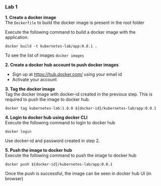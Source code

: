### Lab 1  

**1. Create a docker image**  
The `Dockerfile` to build the docker image is present in the root folder

Execute the following command to build a docker image with the application.
```
docker build -t kubernetes-lab/app:0.0.1 .
```

To see the list of images `docker images`

**2. Create a docker hub account to push docker images**  
- Sign up at https://hub.docker.com/ using your email id
- Activate your account

**3. Tag the docker image**  
Tag the docker image with docker-id created in the previous step. This is required to push the image to docker hub.
```
docker tag kubernetes-lab:1.0.0 ${docker-id}/kubernetes-lab/app:0.0.1
```

**4. Login to docker hub using docker CLI**  
Execute the following command to login to docker hub
```
docker login
```
Use docker-id and password created in step 2.

**5. Push the image to docker hub**  
Execute the following command to push the image to docker hub
```
docker push ${docker-id}/kubernetes-lab/app:0.0.1
```

Once the push is successful, the image can be seen in docker hub UI (in browser)



